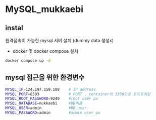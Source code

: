 # MySQL_mukkaebi

## instal
원격접속이 가능한 mysql 서버 설치 (dummy data 생성x)
- docker 및 docker compose 설치
```bash
docker compose up -d
```

## mysql 접근을 위한 환경변수 

``` bash
MYSQL_IP=124.197.159.108    # IP address
MYSQL_PORT=8503             # PORT , container의 3306으로 포트포워딩
MYSQL_ROOT_PASSWORD=9240    #root user pw
MYSQL_DATABASE=mukkaebi     #DB이름
MYSQL_USER=admin            #DB user
MYSQL_PASSWORD=admin        #admin user pw
```

